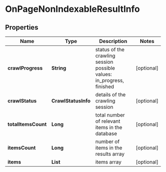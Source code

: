 # OnPageNonIndexableResultInfo


## Properties

| Name | Type | Description | Notes |
|------------ | ------------- | ------------- | -------------|
**crawlProgress** | **String** | status of the crawling session<br>possible values: in_progress, finished |[optional]|
**crawlStatus** | **CrawlStatusInfo** | details of the crawling session |[optional]|
**totalItemsCount** | **Long** | total number of relevant items in the database |[optional]|
**itemsCount** | **Long** | number of items in the results array |[optional]|
**items** | **List<OnPageNonIndexableItem>** | items array |[optional]|